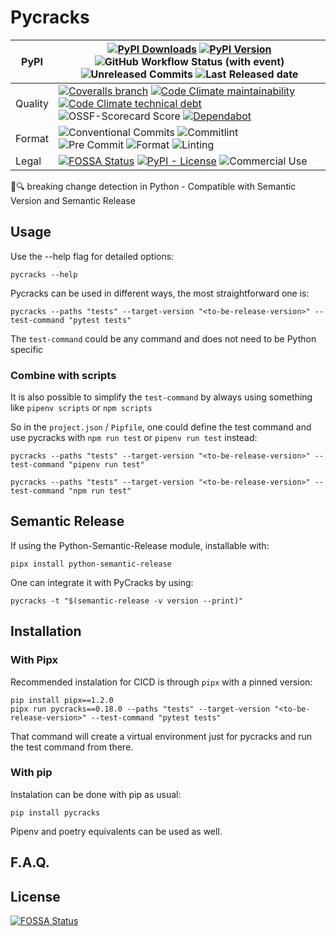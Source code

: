 # Pycracks

| PyPI    | [![PyPI Downloads](https://img.shields.io/pypi/dm/pycracks?style=for-the-badge&label=Installations&color=steelblue&logo=pypi)](https://pypistats.org/packages/pycracks) [![PyPI Version](https://img.shields.io/pypi/v/pycracks?style=for-the-badge&logo=pypi)](https://pypi.org/project/PyCracks/) ![GitHub Workflow Status (with event)](https://img.shields.io/github/actions/workflow/status/elc/pycracks/test.yml?style=for-the-badge&logo=githubactions&label=CICD) <br> ![Unreleased Commits](https://img.shields.io/github/commits-difference/elc/pycracks?base=develop&head=master&style=for-the-badge&logo=git&label=Unreleased%20Commits) ![Last Released date](https://img.shields.io/github/last-commit/elc/pycracks/master?style=for-the-badge&logo=git&label=Last%20Released%20on) 	|
|---------|----------------------------------------------------------------------------------------------------------------------------------------------------------------------------------------------------------------------------------------------------------------------------------------------------------------------------------------------------------------------------------------------------------------------------------------------------------------------------------------------------------------------------------------------------------------------------------------------------------------------------------------------------------------------------------------------------------------------------------------------------------------------------------------------	|
| Quality | [![Coveralls branch](https://img.shields.io/coverallsCoverage/github/ELC/pycracks?branch=master&style=for-the-badge&logo=coveralls)](https://coveralls.io/github/ELC/pycracks) [![Code Climate maintainability](https://img.shields.io/codeclimate/maintainability/ELC/pycracks?style=for-the-badge&logo=codeclimate)](https://codeclimate.com/github/ELC/pycracks) [![Code Climate technical debt](https://img.shields.io/codeclimate/tech-debt/ELC/pycracks?style=for-the-badge&logo=codeclimate)](https://codeclimate.com/github/ELC/pycracks) <br> ![OSSF-Scorecard Score](https://img.shields.io/ossf-scorecard/github.com/ELC/pycracks?style=for-the-badge&label=OpenSSF%20Score) [![Dependabot](https://img.shields.io/badge/Dependabot-Enabled-brightgreen?style=for-the-badge&logo=dependabot)](https://github.com/ELC/pycracks/blob/master/.github/dependabot.yml)                                                                                                           	|
| Format  | ![Conventional Commits](https://img.shields.io/badge/semantic--release-conventional-steelblue?logo=semantic-release&style=for-the-badge) ![Commitlint](https://img.shields.io/badge/commitlint-%E2%9C%93-brightgreen?logo=commitlint&style=for-the-badge) <br> ![Pre Commit](https://img.shields.io/badge/Pre--Commit-%E2%9C%93-brightgreen?style=for-the-badge&logo=precommit) ![Format](https://img.shields.io/badge/Format-Ruff-brightgreen?style=for-the-badge&color=black) ![Linting](https://img.shields.io/endpoint?url=https%3A%2F%2Fraw.githubusercontent.com%2Fcharliermarsh%2Fruff%2Fmain%2Fassets%2Fbadge%2Fv2.json&style=for-the-badge&label=Linting)                                                                                                                                	|
| Legal   | [![FOSSA Status](https://img.shields.io/badge/LICENSE%20SCAN-PASSING-CD2956?style=for-the-badge&logo=fossa)](https://app.fossa.com/projects/git%2Bgithub.com%2FELC%2Fpycracks) [![PyPI - License](https://img.shields.io/pypi/l/pycracks?style=for-the-badge&logo=opensourceinitiative)](./LICENSE) ![Commercial Use](https://img.shields.io/badge/Comercial_Use-%E2%9C%93-brightgreen?style=for-the-badge)                                                                                                                                                                                                                                                                                                                                                                                  	|

💢🔍 breaking change detection in Python - Compatible with Semantic Version and Semantic Release

## Usage

Use the --help flag for detailed options:

```shell
pycracks --help
```

Pycracks can be used in different ways, the most straightforward one is:

```shell
pycracks --paths "tests" --target-version "<to-be-release-version>" --test-command "pytest tests"
```

The `test-command` could be any command and does not need to be Python specific

### Combine with scripts

It is also possible to simplify the `test-command` by always using something like `pipenv scripts` or `npm scripts`

So in the `project.json` / `Pipfile`, one could define the test command and use pycracks with `npm run test` or `pipenv run test` instead:

```shell
pycracks --paths "tests" --target-version "<to-be-release-version>" --test-command "pipenv run test"
```

```shell
pycracks --paths "tests" --target-version "<to-be-release-version>" --test-command "npm run test"
```


## Semantic Release

If using the Python-Semantic-Release module, installable with:

```shell
pipx install python-semantic-release
```

One can integrate it with PyCracks by using:

```shell
pycracks -t "$(semantic-release -v version --print)"
```

## Installation


### With Pipx

Recommended instalation for CICD is through `pipx` with a pinned version:

```shell
pip install pipx==1.2.0
pipx run pycracks==0.18.0 --paths "tests" --target-version "<to-be-release-version>" --test-command "pytest tests"
```

That command will create a virtual environment just for pycracks and run the test command from there.

### With pip

Instalation can be done with pip as usual:

```shell
pip install pycracks
```

Pipenv and poetry equivalents can be used as well.

## F.A.Q.

## License

[![FOSSA Status](https://app.fossa.com/api/projects/git%2Bgithub.com%2FELC%2Fpycracks.svg?type=large)](https://app.fossa.com/projects/git%2Bgithub.com%2FELC%2Fpycracks)
